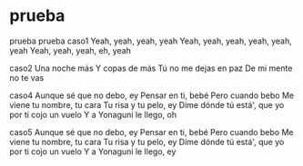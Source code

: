# prueba
prueba prueba
caso1
Yeah, yeah, yeah, yeah
Yeah, yeah, yeah, yeah, yeah, yeah
Yeah, yeah, yeah, eh, yeah

caso2
Una noche más
Y copas de más
Tú no me dejas en paz
De mi mente no te vas

caso4
Aunque sé que no debo, ey
Pensar en ti, bebé
Pero cuando bebo
Me viene tu nombre, tu cara
Tu risa y tu pelo, ey
Dime dónde tú está', que yo por ti cojo un vuelo
Y a Yonaguni le llego, oh

caso5 
Aunque sé que no debo, ey
Pensar en ti, bebé
Pero cuando bebo
Me viene tu nombre, tu cara
Tu risa y tu pelo, ey
Dime dónde tú está', que yo por ti cojo un vuelo
Y a Yonaguni le llego, ey
